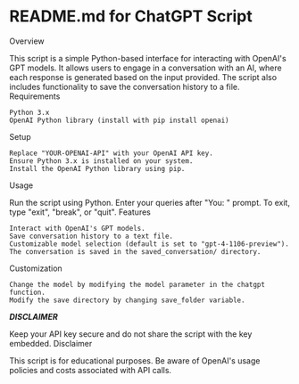 <h1>README.md for ChatGPT Script</h1>
Overview

This script is a simple Python-based interface for interacting with OpenAI's GPT models. It allows users to engage in a conversation with an AI, where each response is generated based on the input provided. The script also includes functionality to save the conversation history to a file.
Requirements

    Python 3.x
    OpenAI Python library (install with pip install openai)

Setup

    Replace "YOUR-OPENAI-API" with your OpenAI API key.
    Ensure Python 3.x is installed on your system.
    Install the OpenAI Python library using pip.

Usage

Run the script using Python. Enter your queries after "You: " prompt. To exit, type "exit", "break", or "quit".
Features

    Interact with OpenAI's GPT models.
    Save conversation history to a text file.
    Customizable model selection (default is set to "gpt-4-1106-preview").
    The conversation is saved in the saved_conversation/ directory.

Customization

    Change the model by modifying the model parameter in the chatgpt function.
    Modify the save directory by changing save_folder variable.

<em>**DISCLAIMER**</em>

Keep your API key secure and do not share the script with the key embedded.
Disclaimer

This script is for educational purposes. Be aware of OpenAI's usage policies and costs associated with API calls.

